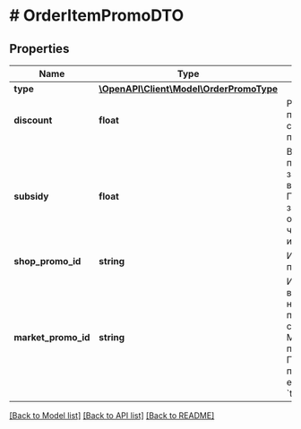 # # OrderItemPromoDTO

## Properties

Name | Type | Description | Notes
------------ | ------------- | ------------- | -------------
**type** | [**\OpenAPI\Client\Model\OrderPromoType**](OrderPromoType.md) |  |
**discount** | **float** | Размер пользовательской скидки в валюте покупателя. | [optional]
**subsidy** | **float** | Вознаграждение партнеру от Маркета за товар, проданный в рамках акции.  Передается в валюте заказа, для отделения целой части от дробной используется точка. | [optional]
**shop_promo_id** | **string** | Идентификатор акции поставщика. | [optional]
**market_promo_id** | **string** | Идентификатор акции в рамках соглашения на оказание услуг по продвижению сервиса между Маркетом и партнером.  Параметр передается, только если параметр &#x60;type&#x3D;MARKET_DEAL&#x60;. | [optional]

[[Back to Model list]](../../README.md#models) [[Back to API list]](../../README.md#endpoints) [[Back to README]](../../README.md)
